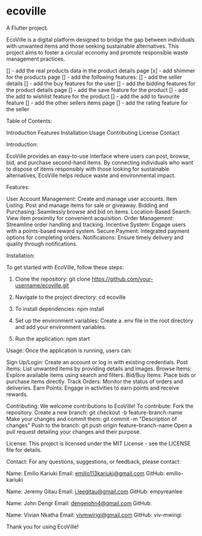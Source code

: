 # ecoville

A  Flutter project.

EcoVille is a digital platform designed to bridge the gap between individuals with unwanted items and those seeking sustainable alternatives. This project aims to foster a circular economy and promote responsible waste management practices.


[] - add the real products data in the product details page
[x] - add shimmer for the products page
[] - add the following features:
[] - add the seller details
[] - add the buy features for the user
[] - add the bidding features for the product details page
[] - add the save feature for the product
[] - add the add to wishlist feature for the product
[] - add the add to favourite feature
[] - add the other sellers items page
[] - add the rating feature for the seller

Table of Contents:

Introduction
Features
Installation
Usage
Contributing
License
Contact

Introduction:

EcoVille provides an easy-to-use interface where users can post, browse, bid, and purchase second-hand items. By connecting individuals who want to dispose of items responsibly with those looking for sustainable alternatives, EcoVille helps reduce waste and environmental impact.

Features:

User Account Management: Create and manage user accounts.
Item Listing: Post and manage items for sale or giveaway.
Bidding and Purchasing: Seamlessly browse and bid on items.
Location-Based Search: View item proximity for convenient acquisition.
Order Management: Streamline order handling and tracking.
Incentive System: Engage users with a points-based reward system.
Secure Payment: Integrated payment options for completing orders.
Notifications: Ensure timely delivery and quality through notifications.

Installation:

To get started with EcoVille, follow these steps:

1. Clone the repository: git clone https://github.com/your-username/ecoville.git

2. Navigate to the project directory: cd ecoville

3. To install dependencies: npm install

4. Set up the environment variables: Create a .env file in the root directory and add your environment variables.

4. Run the application: npm start

Usage: Once the application is running, users can:

Sign Up/Login: Create an account or log in with existing credentials.
Post Items: List unwanted items by providing details and images.
Browse Items: Explore available items using search and filters.
Bid/Buy Items: Place bids or purchase items directly.
Track Orders: Monitor the status of orders and deliveries.
Earn Points: Engage in activities to earn points and receive rewards.

Contributing:
We welcome contributions to EcoVille! To contribute:
Fork the repository.
Create a new branch: git checkout -b feature-branch-name
Make your changes and commit them: git commit -m "Description of changes"
Push to the branch: git push origin feature-branch-name
Open a pull request detailing your changes and their purpose.

License:
This project is licensed under the MIT License - see the LICENSE file for details.

Contact:
For any questions, suggestions, or feedback, please contact:

Name: Emilio Kariuki
Email: emilio113kariuki@gmail.com
GitHub: emilio-kariuki

Name: Jeremy Gitau
Email: j.leegitau@gmail.com
GitHub: empyreanlee

Name: John Dengr
Email: dengejohn4@gmail.com
GitHub: 

Name: Vivian Nkatha
Email: vivmwirigi@gmail.com
GitHub: viv-mwirigi

Thank you for using EcoVille!
